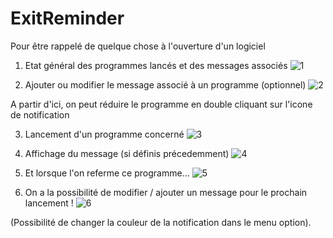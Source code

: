 # ExitReminder
Pour être rappelé de quelque chose à l'ouverture d'un logiciel

1) Etat général des programmes lancés et des messages associés
![1](https://user-images.githubusercontent.com/43220602/107251495-af7d4c00-6a34-11eb-8f5f-55c136356e5b.png)

2) Ajouter ou modifier le message associé à un programme (optionnel)
![2](https://user-images.githubusercontent.com/43220602/107251506-b310d300-6a34-11eb-9d44-1f36039cfdbf.png)

A partir d'ici, on peut réduire le programme en double cliquant sur l'icone de notification

3) Lancement d'un programme concerné
![3](https://user-images.githubusercontent.com/43220602/107251514-b5732d00-6a34-11eb-8dcb-003d4c70c801.png)

4) Affichage du message (si définis précedemment)
![4](https://user-images.githubusercontent.com/43220602/107251517-b73cf080-6a34-11eb-8b7c-02fdb0b24bdd.png)

5) Et lorsque l'on referme ce programme...
![5](https://user-images.githubusercontent.com/43220602/107251531-b99f4a80-6a34-11eb-95ad-08ce6018ca68.png)

6) On a la possibilité de modifier / ajouter un message pour le prochain lancement !
![6](https://user-images.githubusercontent.com/43220602/107251536-bb690e00-6a34-11eb-82fd-a99b74c64253.png)

(Possibilité de changer la couleur de la notification dans le menu option).
